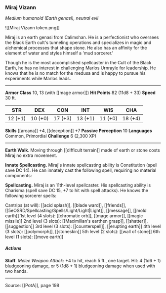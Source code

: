 ### Miraj Vizann
_Medium humanoid (Earth genasi), neutral evil_

![[Miraj Vizann token.png]]

Miraj is an earth genasi from Calimshan. He is a perfectionist who oversees the Black Earth cult's tunneling operations and specializes in magic and alchemical processes that shape stone. He also has an affinity for the element of water and styles himself a 'mud sorcerer.'

Though he is the most accomplished spellcaster in the Cult of the Black Earth, he has no interest in challenging Marlos Urnrayle for leadership. He knows that he is no match for the medusa and is happy to pursue his experiments while Marlos leads.






---

**Armor Class** 10, 13 (with [[mage armor]])
**Hit Points** 82 (11d8 + 33)
**Speed** 30 ft.

| STR     | DEX     | CON     | INT     | WIS     | CHA     |
|---------|---------|---------|---------|---------|---------|
| 12 (+1) | 10 (+0) | 17 (+3) | 13 (+1) | 11 (+0) | 18 (+4) |

**Skills** [[arcana]] +4, [[deception]] +7
**Passive Perception** 10
**Languages** Common, Primordial
**Challenge** 6 (2,300 XP)

---

**Earth Walk**. Moving through [[difficult terrain]] made of earth or stone costs Miraj no extra movement.

**Innate Spellcasting.** Miraj's innate spellcasting ability is Constitution (spell save DC 14). He can innately cast the following spell, requiring no material components:

**Spellcasting.** Miraj is an 11th-level spellcaster. His spellcasting ability is Charisma (spell save DC 15, +7 to hit with spell attacks). He knows the following sorcerer spells:

Cantrips (at will): [[acid splash]], [[blade ward]], [[friends]], [[5eOSRD/Spellcasting/Spells/Light/Light|Light]], [[message]], [[mold earth]]
1st level (4 slots): [[chromatic orb]], [[mage armor]], [[magic missile]]
2nd level (3 slots): [[Maximilian's earthen grasp]], [[shatter]], [[suggestion]]
3rd level (3 slots): [[counterspell]], [[erupting earth]]
4th level (3 slots): [[polymorph]], [[stoneskin]]
5th level (2 slots): [[wall of stone]]
6th level (1 slots): [[move earth]]

##### Actions
**Staff**. _Melee Weapon Attack:_ +4 to hit, reach 5 ft., one target. Hit: 4 (1d6 + 1) bludgeoning damage, or 5 (1d8 + 1) bludgeoning damage when used with two hands.


---

Source: [[PotA]], page 198